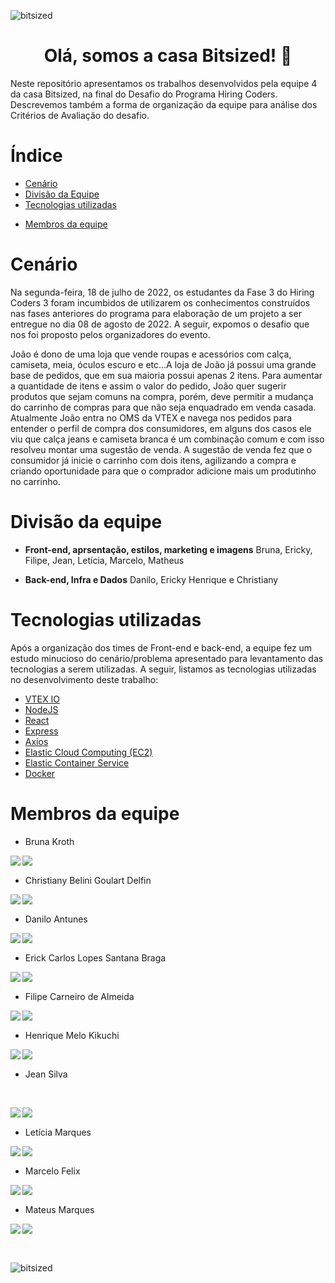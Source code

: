 
![bitsized](https://user-images.githubusercontent.com/109427932/180880105-56aea50f-35e6-4df5-a801-b16f6df1ff85.png)

<h1 align = "center"> Olá, somos a casa Bitsized! 🐙
</h1>

Neste repositório apresentamos os trabalhos desenvolvidos pela equipe 4 da casa Bitsized, na final do Desafio do Programa Hiring Coders. Descrevemos também a forma de organização da equipe para análise dos Critérios de Avaliação do desafio.  

# Índice  

- [Cenário](#Cenário)
- [Divisão da Equipe](#Divisão-da-equipe)
- [Tecnologias utilizadas](#Tecnologias-utilizadas)
<!-- - [Dificuldades no desenvolvimento](#Dificuldades-no-desenvolvimento)
- [Apresentação da loja](#Apresentação-da-loja)
- [Considerações finais](#Considerações-finais) -->
- [Membros da equipe](#Membros-da-equipe)

# Cenário  

Na segunda-feira, 18 de julho de 2022, os estudantes da Fase 3 do Hiring Coders 3 foram incumbidos de utilizarem os conhecimentos construídos nas fases anteriores do programa para elaboração de um projeto a ser entregue no dia 08 de agosto de 2022. A seguir, expomos o desafio que nos foi proposto pelos organizadores do evento.

João é dono de uma loja que vende roupas e acessórios com calça, camiseta, meia, óculos escuro e etc…A loja de João já possui uma grande base de pedidos, que em sua maioria possui apenas 2 itens.
Para aumentar a quantidade de itens e assim o valor do pedido, João quer sugerir produtos que sejam comuns na compra, porém, deve permitir a mudança do carrinho de compras para que não seja enquadrado em venda casada.
Atualmente João entra no OMS da VTEX e navega nos pedidos para entender o perfil de compra dos consumidores, em alguns dos casos ele viu que calça jeans e camiseta branca é um combinação comum e com isso resolveu montar uma sugestão de venda.
A sugestão de venda fez que o consumidor já inicie o carrinho com dois itens, agilizando a compra e criando oportunidade para que o comprador adicione mais um produtinho no carrinho.

# Divisão da equipe

- **Front-end, aprsentação, estilos, marketing e imagens**
Bruna, Ericky, Filipe, Jean, Letícia, Marcelo, Matheus

- **Back-end, Infra e Dados**
Danilo, Ericky Henrique e Christiany

# Tecnologias utilizadas

Após a organização dos times de Front-end e back-end, a equipe fez um estudo minucioso do cenário/problema apresentado para levantamento das tecnologias a serem utilizadas. A seguir, listamos as tecnologias utilizadas no desenvolvimento deste trabalho:

- [VTEX IO](https://developers.vtex.com/vtex-developer-docs/docs/welcome)
- [NodeJS](https://nodejs.org/en/)
- [React](https://pt-br.reactjs.org/)
- [Express](https://expressjs.com/)
- [Axios](https://axios-http.com/docs/intro)
- [Elastic Cloud Computing (EC2)](https://docs.aws.amazon.com/pt_br/ec2/index.html)
- [Elastic Container Service](https://aws.amazon.com/pt/ecs/)  
- [Docker](https://www.docker.com/)

# Membros da equipe

- Bruna Kroth

<p align='center'>
  <a href="https://github.com/brunakroth" target="_blank">
    <img align="left" src="https://img.shields.io/badge/Github-423f6d?style=for-the-badge&logo=github&logoColor=753ed2" />        
  </a>&nbsp;&nbsp;
  <a href="https://www.linkedin.com/in/bruna-kroth" target="_blank">
    <img align="left" src="https://img.shields.io/badge/LinkedIN-423f6d?style=for-the-badge&logo=linkedin&logoColor=753ed2" />
  </a>&nbsp;&nbsp;
</p>

- Christiany Belini Goulart Delfin

<p align='center'>
  <a href="https://github.com/tianygoulart" target="_blank">
    <img align="left" src="https://img.shields.io/badge/Github-423f6d?style=for-the-badge&logo=github&logoColor=753ed2" />        
  </a>&nbsp;&nbsp;
  <a href="https://www.linkedin.com/in/christiany-belini-goulart/" target="_blank">
    <img align="left" src="https://img.shields.io/badge/LinkedIN-423f6d?style=for-the-badge&logo=linkedin&logoColor=753ed2" />
  </a>&nbsp;&nbsp;
</p>


- Danilo Antunes

<p align='center'>
  <a href="https://github.com/antunesdanilo" target="_blank">
    <img align="left" src="https://img.shields.io/badge/Github-423f6d?style=for-the-badge&logo=github&logoColor=753ed2" />        
  </a>&nbsp;&nbsp;
  <a  href="https://www.linkedin.com/in/danilo-lima-antunes/" target="_blank">
    <img align="left" src="https://img.shields.io/badge/LinkedIN-423f6d?style=for-the-badge&logo=linkedin&logoColor=753ed2" />
  </a>&nbsp;&nbsp;
</p>


- Erick Carlos Lopes Santana Braga 

<p align='center'>
  <a href="https://github.com/erickystn" target="_blank">
    <img align="left" src="https://img.shields.io/badge/Github-423f6d?style=for-the-badge&logo=github&logoColor=753ed2" />        
  </a>&nbsp;&nbsp;
  <a href="https://www.linkedin.com/in/erickystn" target="_blank">
    <img align="left" src="https://img.shields.io/badge/LinkedIN-423f6d?style=for-the-badge&logo=linkedin&logoColor=753ed2" />
  </a>&nbsp;&nbsp;
</p>


- Filipe Carneiro de Almeida

<p align='center'>
  <a href="https://github.com/filipecalm" target="_blank">
    <img align="left" src="https://img.shields.io/badge/Github-423f6d?style=for-the-badge&logo=github&logoColor=753ed2" />        
  </a>&nbsp;&nbsp;
  <a href="https://www.linkedin.com/in/filipecalm/" target="_blank">
    <img align="left" src="https://img.shields.io/badge/LinkedIN-423f6d?style=for-the-badge&logo=linkedin&logoColor=753ed2" />
  </a>&nbsp;&nbsp;
</p>

 - Henrique Melo Kikuchi

<p align='center'>
  <a href="https://github.com/henriquekikuchi" target="_blank">
    <img align="left" src="https://img.shields.io/badge/Github-423f6d?style=for-the-badge&logo=github&logoColor=753ed2" />        
  </a>&nbsp;&nbsp;
  <a href="https://www.linkedin.com/in/henrique-melo-kikuchi" target="_blank">
    <img align="left" src="https://img.shields.io/badge/LinkedIN-423f6d?style=for-the-badge&logo=linkedin&logoColor=753ed2" />
  </a>&nbsp;&nbsp;
</p>

- Jean Silva
<br>

<p align='center'>
  <a href="https://github.com/jeansilvatech" target="_blank">
    <img align="left" src="https://img.shields.io/badge/Github-423f6d?style=for-the-badge&logo=github&logoColor=753ed2" />        
  </a>&nbsp;&nbsp;
  <a href="https://www.linkedin.com/in/jeanpesil/" target="_blank">
    <img align="left" src="https://img.shields.io/badge/LinkedIN-423f6d?style=for-the-badge&logo=linkedin&logoColor=753ed2" />
  </a>&nbsp;&nbsp;
</p>

- Letícia Marques

<p align='center'>
  <a href="https://github.com/lets-programming" target="_blank">
    <img align="left" src="https://img.shields.io/badge/Github-423f6d?style=for-the-badge&logo=github&logoColor=753ed2" />        
  </a>&nbsp;&nbsp;
  <a href="https://www.linkedin.com/in/letícia-costa" target="_blank">
    <img align="left" src="https://img.shields.io/badge/LinkedIN-423f6d?style=for-the-badge&logo=linkedin&logoColor=753ed2" />
  </a>&nbsp;&nbsp;
</p>

- Marcelo Felix

<p align='center'>
  <a href="https://github.com/FelixMarcelo" target="_blank">
    <img align="left" src="https://img.shields.io/badge/Github-423f6d?style=for-the-badge&logo=github&logoColor=753ed2" />        
  </a>&nbsp;&nbsp;
  <a href="https://www.linkedin.com/in/marcelo-felix/" target="_blank">
    <img align="left" src="https://img.shields.io/badge/LinkedIN-423f6d?style=for-the-badge&logo=linkedin&logoColor=753ed2" />
  </a>&nbsp;&nbsp;
</p>

- Mateus Marques

<p align='center'>
  <a href="https://github.com/mahteusz" target="_blank">
    <img align="left" src="https://img.shields.io/badge/Github-423f6d?style=for-the-badge&logo=github&logoColor=753ed2" />        
  </a>&nbsp;&nbsp;
  <a href="https://www.linkedin.com/in/mateus-marques" target="_blank">
    <img align="left" src="https://img.shields.io/badge/LinkedIN-423f6d?style=for-the-badge&logo=linkedin&logoColor=753ed2" />
  </a>&nbsp;&nbsp;
</p>  
  
<br/>

![bitsized](https://user-images.githubusercontent.com/109427932/180880105-56aea50f-35e6-4df5-a801-b16f6df1ff85.png)
